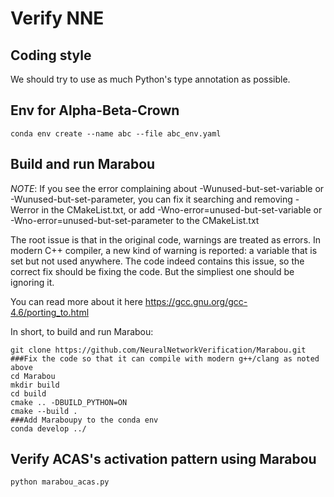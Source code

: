 # Verify NNE
## Coding style
We should try to use as much Python's type annotation
as possible.
## Env for Alpha-Beta-Crown
```
conda env create --name abc --file abc_env.yaml
```
## Build and run Marabou
_NOTE_: If you see the error complaining about -Wunused-but-set-variable or -Wunused-but-set-parameter,
you can fix it searching and removing -Werror in the CMakeList.txt, or add -Wno-error=unused-but-set-variable or -Wno-error=unused-but-set-parameter to the CMakeList.txt

The root issue is that in the original code, warnings are treated as errors. In modern C++ compiler, a new kind of warning is reported: a variable that is set but not used anywhere. The code indeed contains this issue, so the correct fix should be fixing the code. But the simpliest one should be ignoring it. 

You can read more about it here https://gcc.gnu.org/gcc-4.6/porting_to.html 

In short, to build and run Marabou:

```
git clone https://github.com/NeuralNetworkVerification/Marabou.git
###Fix the code so that it can compile with modern g++/clang as noted above
cd Marabou
mkdir build 
cd build
cmake .. -DBUILD_PYTHON=ON
cmake --build .
###Add Maraboupy to the conda env
conda develop ../
```

## Verify ACAS's activation pattern using Marabou
```
python marabou_acas.py
```